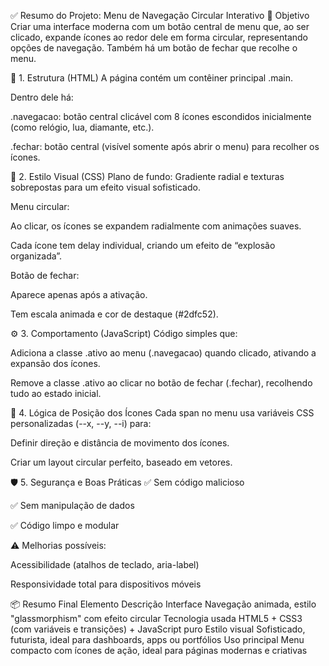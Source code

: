 ✅ Resumo do Projeto: Menu de Navegação Circular Interativo
🎯 Objetivo
Criar uma interface moderna com um botão central de menu que, ao ser clicado, expande ícones ao redor dele em forma circular, representando opções de navegação. Também há um botão de fechar que recolhe o menu.

🧱 1. Estrutura (HTML)
A página contém um contêiner principal .main.

Dentro dele há:

.navegacao: botão central clicável com 8 ícones escondidos inicialmente (como relógio, lua, diamante, etc.).

.fechar: botão central (visível somente após abrir o menu) para recolher os ícones.

🎨 2. Estilo Visual (CSS)
Plano de fundo: Gradiente radial e texturas sobrepostas para um efeito visual sofisticado.

Menu circular:

Ao clicar, os ícones se expandem radialmente com animações suaves.

Cada ícone tem delay individual, criando um efeito de “explosão organizada”.

Botão de fechar:

Aparece apenas após a ativação.

Tem escala animada e cor de destaque (#2dfc52).

⚙️ 3. Comportamento (JavaScript)
Código simples que:

Adiciona a classe .ativo ao menu (.navegacao) quando clicado, ativando a expansão dos ícones.

Remove a classe .ativo ao clicar no botão de fechar (.fechar), recolhendo tudo ao estado inicial.

🧠 4. Lógica de Posição dos Ícones
Cada span no menu usa variáveis CSS personalizadas (--x, --y, --i) para:

Definir direção e distância de movimento dos ícones.

Criar um layout circular perfeito, baseado em vetores.

🛡️ 5. Segurança e Boas Práticas
✅ Sem código malicioso

✅ Sem manipulação de dados

✅ Código limpo e modular

⚠️ Melhorias possíveis:

Acessibilidade (atalhos de teclado, aria-label)

Responsividade total para dispositivos móveis

📦 Resumo Final
Elemento	Descrição
Interface	Navegação animada, estilo "glassmorphism" com efeito circular
Tecnologia usada	HTML5 + CSS3 (com variáveis e transições) + JavaScript puro
Estilo visual	Sofisticado, futurista, ideal para dashboards, apps ou portfólios
Uso principal	Menu compacto com ícones de ação, ideal para páginas modernas e criativas

